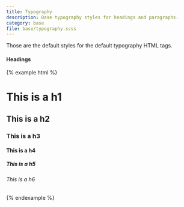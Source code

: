 ```yaml
---
title: Typography
description: Base typography styles for headings and paragraphs.
category: base
file: base/typography.scss
---
```


Those are the default styles for the default typography HTML tags.

#### Headings

{% example html %}
<h1>This is a h1</h1>
<h2>This is a h2</h2>
<h3>This is a h3</h3>
<h4>This is a h4</h4>
<h5>This is a h5</h5>
<h6>This is a h6</h6>
{% endexample %}
